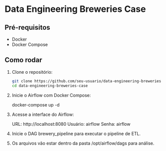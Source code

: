 # Data Engineering Breweries Case

## Pré-requisitos
- Docker
- Docker Compose

## Como rodar

1. Clone o repositório:
   ```bash
   git clone https://github.com/seu-usuario/data-engineering-breweries-case.git
   cd data-engineering-breweries-case

2. Inicie o Airflow com Docker Compose:

   docker-compose up -d

3. Acesse a interface do Airflow:

   URL: http://localhost:8080
   Usuário: airflow
   Senha: airflow

4. Inicie o DAG brewery_pipeline para executar o pipeline de ETL.

5. Os arquivos vão estar dentro da pasta /opt/airflow/dags para análise.